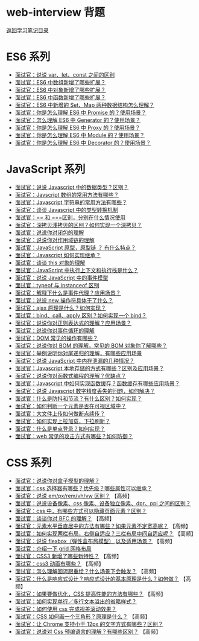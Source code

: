 # web-interview 背题

[返回学习笔记目录](/README.md)

# ES6 系列

- [面试官：说说 var、let、const 之间的区别](./ES6系列/面试官：说说%20var、let、const%20之间的区别.md)
- [面试官：ES6 中数组新增了哪些扩展？](./ES6系列/面试官：ES6%20中数组新增了哪些扩展？.md)
- [面试官：ES6 中对象新增了哪些扩展？](./ES6系列/面试官：ES6%20中对象新增了哪些扩展？.md)
- [面试官：ES6 中函数新增了哪些扩展？](./ES6系列/面试官：ES6%20中函数新增了哪些扩展？.md)
- [面试官：ES6 中新增的 Set、Map 两种数据结构怎么理解？](./ES6系列/面试官：ES6%20中新增的%20Set、Map%20两种数据结构怎么理解？.md)
- [面试官：你是怎么理解 ES6 中 Promise 的？使用场景？](./ES6系列/面试官：你是怎么理解%20ES6%20中%20Promise%20的？使用场景？.md)
- [面试官：怎么理解 ES6 中 Generator 的？使用场景？](./ES6系列/面试官：怎么理解%20ES6%20中%20Generator%20的？使用场景？.md)
- [面试官：你是怎么理解 ES6 中 Proxy 的？使用场景？](./ES6系列/面试官：你是怎么理解%20ES6%20中%20Proxy%20的？使用场景？.md)
- [面试官：你是怎么理解 ES6 中 Module 的？使用场景？](./ES6系列/面试官：你是怎么理解%20ES6%20中%20Module%20的？使用场景？.md)
- [面试官：你是怎么理解 ES6 中 Decorator 的？使用场景？](./ES6系列/面试官：你是怎么理解%20ES6%20中%20Decorator%20的？使用场景？.md)

# JavaScript 系列

- [面试官：说说 Javascript 中的数据类型？区别？]()
- [面试官：Javscript 数组的常用方法有哪些？]()
- [面试官：Javascript 字符串的常用方法有哪些？]()
- [面试官：谈谈 Javascript 中的类型转换机制]()
- [面试官：== 和 ===区别，分别在什么情况使用]()
- [面试官：深拷贝浅拷贝的区别？如何实现一个深拷贝？]()
- [面试官：说说你对闭包的理解]()
- [面试官：说说你对作用域链的理解]()
- [面试官：JavaScript 原型，原型链 ？ 有什么特点？]()
- [面试官：Javascript 如何实现继承？]()
- [面试官：谈谈 this 对象的理解]()
- [面试官：JavaScript 中执行上下文和执行栈是什么？]()
- [面试官：说说 JavaScript 中的事件模型]()
- [面试官：typeof 与 instanceof 区别]()
- [面试官：解释下什么是事件代理？应用场景？]()
- [面试官：说说 new 操作符具体干了什么？]()
- [面试官：ajax 原理是什么？如何实现？]()
- [面试官：bind、call、apply 区别？如何实现一个 bind？]()
- [面试官：说说你对正则表达式的理解？应用场景？]()
- [面试官：说说你对事件循环的理解]()
- [面试官：DOM 常见的操作有哪些？]()
- [面试官：说说你对 BOM 的理解，常见的 BOM 对象你了解哪些？]()
- [面试官：举例说明你对尾递归的理解，有哪些应用场景]()
- [面试官：说说 JavaScript 中内存泄漏的几种情况？]()
- [面试官：Javascript 本地存储的方式有哪些？区别及应用场景？]()
- [面试官：说说你对函数式编程的理解？优缺点？]()
- [面试官：Javascript 中如何实现函数缓存？函数缓存有哪些应用场景？]()
- [面试官：说说 Javascript 数字精度丢失的问题，如何解决？]()
- [面试官：什么是防抖和节流？有什么区别？如何实现？]()
- [面试官：如何判断一个元素是否在可视区域中？]()
- [面试官：大文件上传如何做断点续传？]()
- [面试官：如何实现上拉加载，下拉刷新？]()
- [面试官：什么是单点登录？如何实现？]()
- [面试官：web 常见的攻击方式有哪些？如何防御？]()

# CSS 系列

- [面试官：说说你对盒子模型的理解？]()
- [面试官：css 选择器有哪些？优先级？哪些属性可以继承？]()
- [面试官：说说 em/px/rem/vh/vw 区别？]() 【高频】
- [面试官：说说设备像素、css 像素、设备独立像素、dpr、ppi 之间的区别？]()
- [面试官：css 中，有哪些方式可以隐藏页面元素？区别？]()
- [面试官：谈谈你对 BFC 的理解？]() 【高频】
- [面试官：元素水平垂直居中的方法有哪些？如果元素不定宽高呢？]() 【高频】
- [面试官：如何实现两栏布局，右侧自适应？三栏布局中间自适应呢？]() 【高频】
- [面试官：说说 flexbox（弹性盒布局模型）,以及适用场景？]() 【高频】
- [面试官：介绍一下 grid 网格布局]()
- [面试官：CSS3 新增了哪些新特性？]() 【高频】
- [面试官：css3 动画有哪些？]() 【高频】
- [面试官：怎么理解回流跟重绘？什么场景下会触发？]() 【高频】
- [面试官：什么是响应式设计？响应式设计的基本原理是什么？如何做？]() 【高频】
- [面试官：如果要做优化，CSS 提高性能的方法有哪些？]() 【高频】
- [面试官：如何实现单行／多行文本溢出的省略样式？]()
- [面试官：如何使用 css 完成视差滚动效果？]()
- [面试官：CSS 如何画一个三角形？原理是什么？]() 【高频】
- [面试官：让 Chrome 支持小于 12px 的文字方式有哪些？区别？]()
- [面试官：说说对 Css 预编语言的理解？有哪些区别？]() 【高频】
